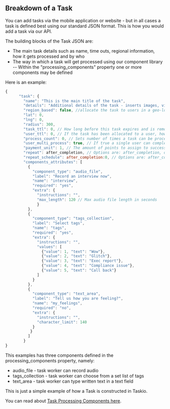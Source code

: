 ## Breakdown of a Task

You can add tasks via the mobile application or website - but in all cases a task is defined best using our standard JSON format. This is how you would add a task via our API.

The building blocks of the Task JSON are:

- The main task details such as name, time outs, regional information, how it gets processed and by who
- The way in which a task will get processed using our component library
-- Within the "processing_components" property one or more components may be defined 

Here is an example:

```javascript
{
      "task": {
        "name": "This is the main title of the task",
        "details": "Additional details of the task - inserts images, video's, audio plus limited html tags.",
        "region_based": false, //allocate the task to users in a geo-location
        "lat": 0,
        "lng": 0,
        "radius": 300,
        "task_ttl": 0, // How long before this task expires and is removed, 0 means never
        "user_ttl": 0, // If the task has been allocated to a user, how long do they have to process it, 0 means never
        "process_count": 0, // Sets number of times a task can be processed, 0 means unlimited
        "user_multi_process": true, // If true a single user can complete the same task multiple times
        "payment_unit": 1, // The amount of points to assign to successful completion of this task
        "repeat": after_completion, // Options are: after_completion, daily, weekly, monthly, yearly
        "repeat_schedule": after_completion:0, // Options are: after_completion:seconds, daily, weekly:day1;day2.., monthly:day-number1;day-number2.., yearly:mm-dd1;mm-dd2..
        "components_attributes": [
          {
            "component_type": "audio_file",
            "label": "Record an interview now",
            "name": "interview",
            "required": "yes",
            "extra": {
              "instructions": "",
              "max_length": 120 // Max audio file length in seconds
              }
          },
          {
            "component_type": "tags_collection",
            "label": "Select tags",
            "name": "tags",
            "required": "yes",
            "extra": {
              "instructions": "",
              "values": [
                {"value": 1, "text": "Wow"},
                {"value": 2, "text": "Glitch"},
                {"value": 3, "text": "Exec report"},
                {"value": 4, "text": "Compliance issue"},
                {"value": 5, "text": "Call back"}
              ]
            }
          },
          {
            "component_type": "text_area",
            "label": "Tell us how you are feeling?",
            "name": "my_feelings",
            "required": "no",
            "extra": {
              "instructions": "",
              "character_limit": 140
            }
           }
          ]
        }
}
```

This examples has three components defined in the processing_components property, namely:
- audio_file - task worker can record audio
- tags_collection - task worker can choose from a set list of tags
- text_area - task worker can type written text in a text field

This is just a simple example of how a Task is constructed in Taskio. 

You can read about [Task Processing Components here](/developer/components.md).
